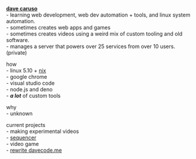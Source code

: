 [//]: # (using \- to use the regular - symbol and spacing stuff, we need       )
[//]: # (to insert <br/> a lot though, which isnt that nice.                   )

**[dave caruso](https://davecode.me)** <br/>
\- learning web development, web dev automation + tools, and linux system automation. <br/>
\- sometimes creates web apps and games <br/>
\- sometimes creates videos using a weird mix of custom tooling and old software. <br/>
\- manages a server that powers over 25 services from over 10 users. (private) <br/>

how <br/>
\- linux 5.10 + [nix](https://github.com/davecaruso/config) <br/>
\- google chrome <br/>
\- visual studio code <br/>
\- node.js and deno <br/>
\- ***a lot*** of custom tools <br/>

why <br/>
\- unknown <br/>

current projects <br/>
\- making experimental videos <br/>
\- [sequencer](https://github.com/davecaruso/sequencer) <br/>
\- video game <br />
\- [rewrite davecode.me](https://github.com/davecaruso/davecode.me) <br/>
